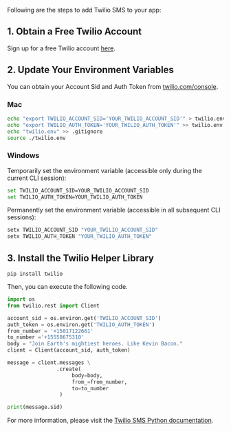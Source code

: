 Following are the steps to add Twilio SMS to your app:

## 1. Obtain a Free Twilio Account

Sign up for a free Twilio account [here](https://www.twilio.com/try-twilio?source=sendgrid-python).

## 2. Update Your Environment Variables

You can obtain your Account Sid and Auth Token from [twilio.com/console](https://twilio.com/console).

### Mac

```bash
echo "export TWILIO_ACCOUNT_SID='YOUR_TWILIO_ACCOUNT_SID'" > twilio.env
echo "export TWILIO_AUTH_TOKEN='YOUR_TWILIO_AUTH_TOKEN'" >> twilio.env
echo "twilio.env" >> .gitignore
source ./twilio.env
```

### Windows

Temporarily set the environment variable (accessible only during the current CLI session):

```bash
set TWILIO_ACCOUNT_SID=YOUR_TWILIO_ACCOUNT_SID
set TWILIO_AUTH_TOKEN=YOUR_TWILIO_AUTH_TOKEN
```

Permanently set the environment variable (accessible in all subsequent CLI sessions):

```bash
setx TWILIO_ACCOUNT_SID "YOUR_TWILIO_ACCOUNT_SID"
setx TWILIO_AUTH_TOKEN "YOUR_TWILIO_AUTH_TOKEN"
```

## 3. Install the Twilio Helper Library

`pip install twilio`

Then, you can execute the following code.

```python
import os
from twilio.rest import Client

account_sid = os.environ.get('TWILIO_ACCOUNT_SID')
auth_token = os.environ.get('TWILIO_AUTH_TOKEN')
from_number = '+15017122661'
to_number ='+15558675310'
body = "Join Earth's mightiest heroes. Like Kevin Bacon."
client = Client(account_sid, auth_token)

message = client.messages \
                .create(
                     body=body,
                     from_=from_number,
                     to=to_number
                 )

print(message.sid)
```

For more information, please visit the [Twilio SMS Python documentation](https://www.twilio.com/docs/sms/quickstart/python).
